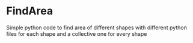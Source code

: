 # FindArea
Simple python code to find area of different shapes with different python files for each shape and a collective one for every shape
